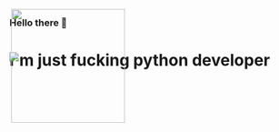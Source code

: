 <style>
  img {
    position: absolute;
    margin-top: -50px;
  }
</style>
### Hello there 👋
<img align='right' src='https://user-images.githubusercontent.com/5713670/87202985-820dcb80-c2b6-11ea-9f56-7ec461c497c3.gif' width='200'>


# I'm just fucking python developer

<a href="https://t.me/ShadowRazea">
<img src="https://img.shields.io/badge/telegram-2CA5E0?style=for-the-badge&logo=telegram&logoColor=white">
